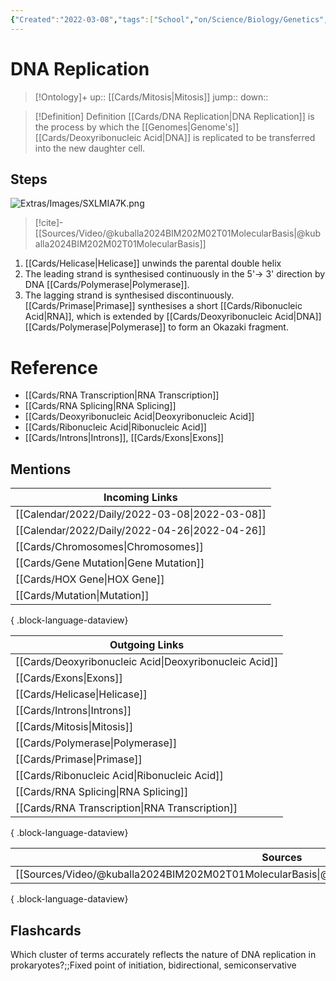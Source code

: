 ```yaml
---
{"Created":"2022-03-08","tags":["School","on/Science/Biology/Genetics","Uni/LFS252","flashcards/LFS252"],"date created":"2022-03-08 Tue","edited":"2023-04-06 Thu","dg-publish":true,"permalink":"/cards/dna-replication/","dgPassFrontmatter":true}
---
```


# DNA Replication

> [!Ontology]+
> up:: [[Cards/Mitosis\|Mitosis]]
> jump::
> down:: 

> [!Definition] Definition
> [[Cards/DNA Replication\|DNA Replication]] is the process by which the [[Genomes\|Genome's]] [[Cards/Deoxyribonucleic Acid\|DNA]] is replicated to be transferred into the new daughter cell.

## Steps

![Extras/Images/SXLMIA7K.png](/img/user/Extras/Images/SXLMIA7K.png)

> [!cite]-
> [[Sources/Video/@kuballa2024BIM202M02T01MolecularBasis\|@kuballa2024BIM202M02T01MolecularBasis]]

1. [[Cards/Helicase\|Helicase]] unwinds the parental double helix
2. The leading strand is synthesised continuously in the 5'-> 3' direction by DNA [[Cards/Polymerase\|Polymerase]].
3. The lagging strand is synthesised discontinuously. [[Cards/Primase\|Primase]] synthesises a short [[Cards/Ribonucleic Acid\|RNA]], which is extended by [[Cards/Deoxyribonucleic Acid\|DNA]] [[Cards/Polymerase\|Polymerase]] to form an Okazaki fragment.

# Reference

- [[Cards/RNA Transcription\|RNA Transcription]]
- [[Cards/RNA Splicing\|RNA Splicing]]
- [[Cards/Deoxyribonucleic Acid\|Deoxyribonucleic Acid]]
- [[Cards/Ribonucleic Acid\|Ribonucleic Acid]]
- [[Cards/Introns\|Introns]], [[Cards/Exons\|Exons]]

## Mentions

| Incoming Links                                    |
| ------------------------------------------------- |
| [[Calendar/2022/Daily/2022-03-08\|2022-03-08]] |
| [[Calendar/2022/Daily/2022-04-26\|2022-04-26]] |
| [[Cards/Chromosomes\|Chromosomes]]             |
| [[Cards/Gene Mutation\|Gene Mutation]]         |
| [[Cards/HOX Gene\|HOX Gene]]                   |
| [[Cards/Mutation\|Mutation]]                   |

{ .block-language-dataview}

| Outgoing Links                                            |
| --------------------------------------------------------- |
| [[Cards/Deoxyribonucleic Acid\|Deoxyribonucleic Acid]] |
| [[Cards/Exons\|Exons]]                                 |
| [[Cards/Helicase\|Helicase]]                           |
| [[Cards/Introns\|Introns]]                             |
| [[Cards/Mitosis\|Mitosis]]                             |
| [[Cards/Polymerase\|Polymerase]]                       |
| [[Cards/Primase\|Primase]]                             |
| [[Cards/Ribonucleic Acid\|Ribonucleic Acid]]           |
| [[Cards/RNA Splicing\|RNA Splicing]]                   |
| [[Cards/RNA Transcription\|RNA Transcription]]         |

{ .block-language-dataview}

| Sources                                                                                             |
| --------------------------------------------------------------------------------------------------- |
| [[Sources/Video/@kuballa2024BIM202M02T01MolecularBasis\|@kuballa2024BIM202M02T01MolecularBasis]] |

{ .block-language-dataview}

## Flashcards

Which cluster of terms accurately reflects the nature of DNA replication in prokaryotes?;;Fixed point of initiation, bidirectional, semiconservative
<!--SR:!2024-12-06,32,250-->